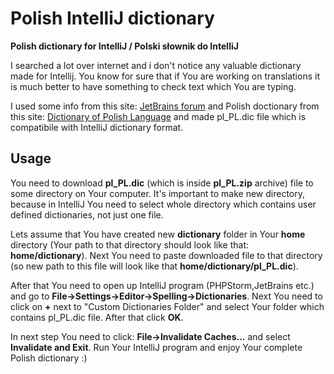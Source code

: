 # Polish IntelliJ dictionary
**Polish dictionary for IntelliJ / Polski słownik do IntelliJ**

I searched a lot over internet and i don't notice any valuable dictionary made for Intellij. You know for sure that if You are working on translations it is much better to have something to check text which You are typing.

I used some info from this site: [JetBrains forum](https://intellij-support.jetbrains.com/hc/en-us/community/posts/205803169-How-to-install-dictionary-polish-example) and Polish doctionary from this site: [Dictionary of Polish Language](https://sjp.pl/slownik/odmiany/) and made pl_PL.dic file which is compatibile with IntelliJ dictionary format.

## Usage

You need to download **pl_PL.dic** (which is inside **pl_PL.zip** archive) file to some directory on Your computer. It's important to make new directory, because in IntelliJ You need to select whole directory which contains user defined dictionaries, not just one file.

Lets assume that You have created new **dictionary** folder in Your **home** directory (Your path to that directory should look like that: **home/dictionary**). Next You need to paste downloaded file to that directory (so new path to this file will look like that **home/dictionary/pl_PL.dic**).

After that You need to open up IntelliJ program (PHPStorm,JetBrains etc.) and go to **File->Settings->Editor->Spelling->Dictionaries**. Next You need to click on **+** next to "Custom Dictionaries Folder" and select Your folder which contains pl_PL.dic file. After that click **OK**.

In next step You need to click: **File->Invalidate Caches...** and select **Invalidate and Exit**. Run Your IntelliJ program and enjoy Your complete Polish dictionary :)
